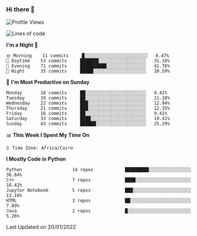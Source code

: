 ### Hi there 👋

<!--
**AMR-KELEG/AMR-KELEG** is a ✨ _special_ ✨ repository because its `README.md` (this file) appears on your GitHub profile.

Here are some ideas to get you started:

- 🔭 I’m currently working on ...
- 🌱 I’m currently learning ...
- 👯 I’m looking to collaborate on ...
- 🤔 I’m looking for help with ...
- 💬 Ask me about ...
- 📫 How to reach me: ...
- 😄 Pronouns: ...
- ⚡ Fun fact: ...
-->

<!--START_SECTION:waka-->
![Profile Views](http://img.shields.io/badge/Profile%20Views-0-blue)

![Lines of code](https://img.shields.io/badge/From%20Hello%20World%20I%27ve%20Written-3%20Million%20lines%20of%20code-blue)

**I'm a Night 🦉** 

```text
🌞 Morning    11 commits     █░░░░░░░░░░░░░░░░░░░░░░░░   6.47% 
🌆 Daytime    53 commits     ███████░░░░░░░░░░░░░░░░░░   31.18% 
🌃 Evening    71 commits     ██████████░░░░░░░░░░░░░░░   41.76% 
🌙 Night      35 commits     █████░░░░░░░░░░░░░░░░░░░░   20.59%

```
📅 **I'm Most Productive on Sunday** 

```text
Monday       16 commits     ██░░░░░░░░░░░░░░░░░░░░░░░   9.41% 
Tuesday      19 commits     ██░░░░░░░░░░░░░░░░░░░░░░░   11.18% 
Wednesday    22 commits     ███░░░░░░░░░░░░░░░░░░░░░░   12.94% 
Thursday     21 commits     ███░░░░░░░░░░░░░░░░░░░░░░   12.35% 
Friday       16 commits     ██░░░░░░░░░░░░░░░░░░░░░░░   9.41% 
Saturday     33 commits     ████░░░░░░░░░░░░░░░░░░░░░   19.41% 
Sunday       43 commits     ██████░░░░░░░░░░░░░░░░░░░   25.29%

```


📊 **This Week I Spent My Time On** 

```text
⌚︎ Time Zone: Africa/Cairo

```

**I Mostly Code in Python** 

```text
Python                   14 repos            █████████░░░░░░░░░░░░░░░░   36.84% 
C++                      7 repos             ████░░░░░░░░░░░░░░░░░░░░░   18.42% 
Jupyter Notebook         5 repos             ███░░░░░░░░░░░░░░░░░░░░░░   13.16% 
HTML                     3 repos             ██░░░░░░░░░░░░░░░░░░░░░░░   7.89% 
Java                     2 repos             █░░░░░░░░░░░░░░░░░░░░░░░░   5.26%

```



 Last Updated on 20/01/2022
<!--END_SECTION:waka-->
